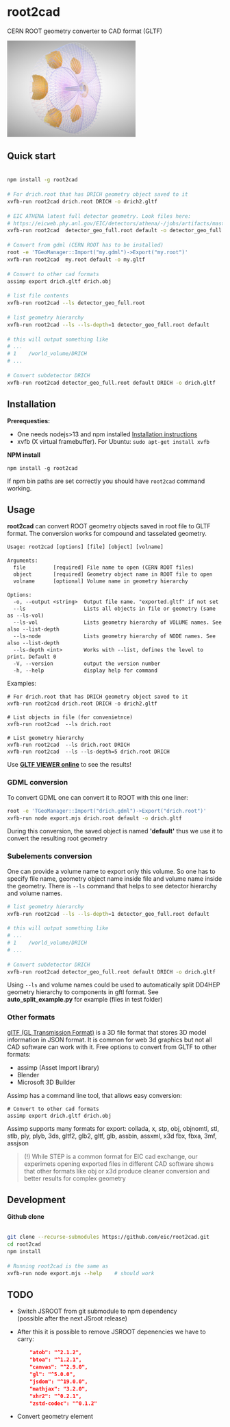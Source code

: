 # root2cad
CERN ROOT geometry converter to CAD format (GLTF)

<img src="https://github.com/eic/root2cad/blob/main/doc/drich_wireframe_600px-w.png" style="width:300px"/>

## Quick start

```bash

npm install -g root2cad

# For drich.root that has DRICH geometry object saved to it
xvfb-run root2cad drich.root DRICH -o drich2.gltf

# EIC ATHENA latest full detector geometry. Look files here: 
# https://eicweb.phy.anl.gov/EIC/detectors/athena/-/jobs/artifacts/master/browse/geo?job=report
xvfb-run root2cad  detector_geo_full.root default -o detector_geo_full.gltf

# Convert from gdml (CERN ROOT has to be installed)
root -e 'TGeoManager::Import("my.gdml")->Export("my.root")'
xvfb-run root2cad  my.root default -o my.gltf

# Convert to other cad formats
assimp export drich.gltf drich.obj

# list file contents
xvfb-run root2cad --ls detector_geo_full.root

# list geometry hierarchy
xvfb-run root2cad --ls --ls-depth=1 detector_geo_full.root default

# this will output something like
# ...
# 1    /world_volume/DRICH
# ...

# Convert subdetector DRICH
xvfb-run root2cad detector_geo_full.root default DRICH -o drich.gltf
```

## Installation

**Prerequesties:**

- One needs nodejs>13 and npm installed [Installation instructions](https://docs.npmjs.com/downloading-and-installing-node-js-and-npm#using-a-node-version-manager-to-install-nodejs-and-npm)
- xvfb (X virtual framebuffer). For Ubuntu: `sudo apt-get install xvfb`

**NPM install**

```
npm install -g root2cad
```

If npm bin paths are set correctly you should have `root2cad` command working. 


## Usage

**root2cad** can convert ROOT geometry objects saved in root file to GLTF format. 
The conversion works for compound and tasselated geometry. 

```
Usage: root2cad [options] [file] [object] [volname]

Arguments:
  file         [required] File name to open (CERN ROOT files)
  object       [required] Geometry object name in ROOT file to open
  volname      [optional] Volume name in geometry hierarchy

Options:
  -o, --output <string>  Output file name. "exported.gltf" if not set
  --ls                   Lists all objects in file or geometry (same as --ls-vol)
  --ls-vol               Lists geometry hierarchy of VOLUME names. See also --list-depth
  --ls-node              Lists geometry hierarchy of NODE names. See also --list-depth
  --ls-depth <int>       Works with --list, defines the level to print. Default 0
  -V, --version          output the version number
  -h, --help             display help for command
```

Examples: 

```
# For drich.root that has DRICH geometry object saved to it
xvfb-run root2cad drich.root DRICH -o drich2.gltf

# List objects in file (for convenietnce)
xvfb-run root2cad  --ls drich.root

# List geometry hierarchy
xvfb-run root2cad  --ls drich.root DRICH
xvfb-run root2cad  --ls --ls-depth=5 drich.root DRICH

```

Use [**GLTF VIEWER online**](https://gltf.insimo.com/) to see the results!


### GDML conversion

To convert GDML one can convert it to ROOT with this one liner:

```bash
root -e 'TGeoManager::Import("drich.gdml")->Export("drich.root")'
xvfb-run node export.mjs drich.root default -o drich.gltf
```

During this conversion, the saved object is named **'default'**
thus we use it to convert the resulting root geometry


### Subelements conversion

One can provide a volume name to export only this volume. So one has to specify file name, 
geometry object name inside file and volume name inside the geometry. There is `--ls` command
that helps to see detector hierarchy and volume names.

```bash
# list geometry hierarchy
xvfb-run root2cad --ls --ls-depth=1 detector_geo_full.root default

# this will output something like
# ...
# 1    /world_volume/DRICH
# ...

# Convert subdetector DRICH
xvfb-run root2cad detector_geo_full.root default DRICH -o drich.gltf
```

Using `--ls` and volume names could be used to automatically split DD4HEP geometry hierarchy to 
components in gftl format. See **auto_split_example.py** for example (files in test folder)


### Other formats

[glTF (GL Transmission Format)](https://www.khronos.org/gltf/) is a 3D file format that stores 3D model information in JSON format.
It is common for web 3d graphics but not all CAD software can work with it. Free options to 
convert from GLTF to other formats: 

- assimp (Asset Import library)
- Blender
- Microsoft 3D Builder

Assimp has a command line tool, that allows easy conversion:

```
# Convert to other cad formats
assimp export drich.gltf drich.obj
```

Assimp supports many formats for export: collada, x, stp, obj, objnomtl, stl,
stlb, ply, plyb, 3ds, gltf2, glb2, gltf, glb, assbin, assxml, x3d
fbx, fbxa, 3mf, assjson

> (!) While STEP is a common format for EIC cad exchange, our experimets opening
> exported files in different CAD software shows that other formats like obj or x3d
> produce cleaner conversion and better results for complex geometry


## Development

**Github clone**
```bash

git clone --recurse-submodules https://github.com/eic/root2cad.git
cd root2cad
npm install

# Running root2cad is the same as
xvfb-run node export.mjs --help    # should work
```


## TODO

- Switch JSROOT from git submodule to npm dependency  
   (possible after the next JSroot release)
- After this it is possible to remove JSROOT depenencies we have to carry:

    ```json
        "atob": "^2.1.2",
        "btoa": "^1.2.1",
        "canvas": "^2.9.0",
        "gl": "^5.0.0",
        "jsdom": "^19.0.0",
        "mathjax": "3.2.0",
        "xhr2": "^0.2.1",
        "zstd-codec": "^0.1.2"
    ```
- Convert geometry element

